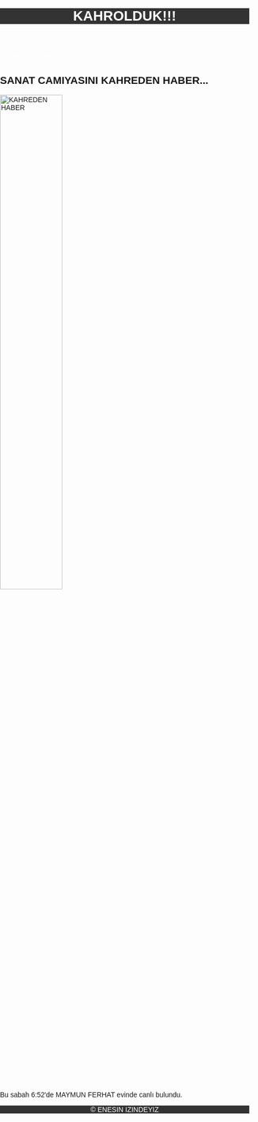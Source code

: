 <html lang="en">
<head>
  <meta charset="UTF-8">
  <meta name="viewport" content="width=device-width, initial-scale=1.0">
  <title>ENESIN IZINDEYIZ</title>
  <style>
    body {
      font-family: Arial, sans-serif;
      margin: 0;
      padding: 0;
    }

    header, nav, main, footer {
      padding: 20px;
    }

    header {
      background-color: #333;
      color: #fff;
    }

    nav ul {
      list-style-type: none;
      padding: 0;
    }

    nav ul li {
      display: inline;
      margin-right: 10px;
    }

    nav ul li a {
      color: #fff; /* Changed link color to white */
      text-decoration: none;
    }

    footer {
      background-color: #333;
      color: #fff;
      text-align: center;
    }
  </style>
</head>
<body>
  <header>
    <h1>KAHROLDUK!!!</h1>
  </header>
  <nav>
    <ul>
      <li><a href="https://evrimagaci.org/">Anasayfa</a></li>
      <li><a href="https://evrimagaci.org/hakkinda">Hakkımızda</a></li>
      <li><a href="https://gurcomyazilim.com/">İletişim</a></li>
    </ul>
  </nav>
  <main>
    <h2>SANAT CAMIYASINI KAHREDEN HABER...</h2>
    <div class="container"> 
      <img src="https://encrypted-tbn0.gstatic.com/images?q=tbn:ANd9GcRV_siJse7bFwGwOUtjlCJnewT3wnLNeJs49pqANUJgvh36R-xMD2JEWXY&s=10" alt="KAHREDEN HABER" style="width: 50%;">
      <p>Bu sabah 6:52'de MAYMUN FERHAT evinde canlı bulundu.</p>
    </div>
  </main>
  <footer>
    <p>&copy; ENESIN IZINDEYIZ</p>
  </footer>
</body>
</html>
